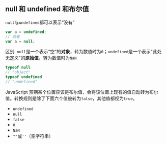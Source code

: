 ## null 和 undefined 和布尔值

`null`与`undefined`都可以表示“没有”

```javascript
var a = undefined;
// 或者
var a = null;
```

区别: `null`是一个表示“空”的**对象**，转为数值时为`0`；`undefined`是一个表示"此处无定义"的**原始值**，转为数值时为`NaN`

```javascript
typeof null 
// "object"
typeof undefined 
// "undefined"
```

JavaScript 预期某个位置应该是布尔值，会将该位置上现有的值自动转为布尔值。转换规则是除了下面六个值被转为`false`，其他值都视为`true`。

- `undefined`
- `null`
- `false`
- `0`
- `NaN`
- `""`或`''`（空字符串）